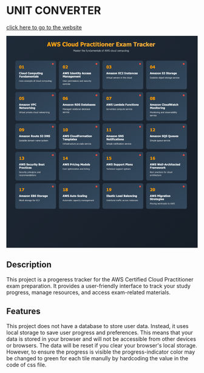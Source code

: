 # UNIT CONVERTER

[click here to go to the website](https://verson-tech.github.io/cloud-practitioner-exam-prep/)

![Project Logo](logo.png)

## Description

This project is a progeress tracker for the AWS Certified Cloud Practitioner exam preparation. It provides a user-friendly interface to track your study progress, manage resources, and access exam-related materials.

## Features

This project does not have a database to store user data. Instead, it uses local storage to save user progress and preferences. This means that your data is stored in your browser and will not be accessible from other devices or browsers. The data will be reset if you clear your browser's local storage. However, to ensure the progress is visible the progress-indicator color may be changed to green for each tile manully by hardcoding the value in the code of css file.
